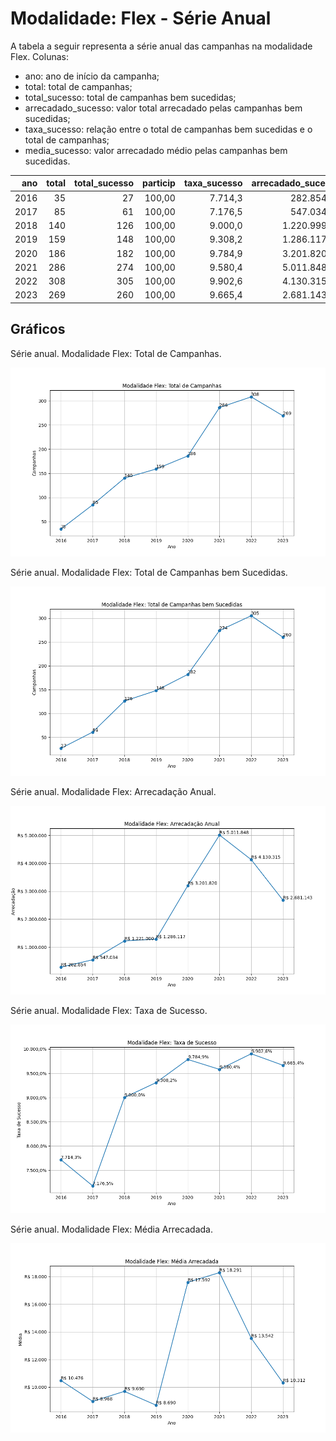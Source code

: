 # Modalidade: Flex - Série Anual

A tabela a seguir representa a série anual das campanhas na modalidade
Flex. Colunas:
- ano: ano de início da campanha;
- total: total de campanhas;
- total_sucesso: total de campanhas bem sucedidas;
- arrecadado_sucesso: valor total arrecadado pelas campanhas bem sucedidas;
- taxa_sucesso: relação entre o total de campanhas bem sucedidas e o total de campanhas;
- media_sucesso: valor arrecadado médio pelas campanhas bem sucedidas.



|    ano |   total |   total_sucesso |   particip |   taxa_sucesso |   arrecadado_sucesso |   media_sucesso |   std_sucesso |   min_sucesso |   max_sucesso |   apoio_medio |   contribuicoes |   media_contribuicoes |
|-------:|--------:|----------------:|-----------:|---------------:|---------------------:|----------------:|--------------:|--------------:|--------------:|--------------:|----------------:|----------------------:|
|  2016  |      35 |              27 |     100,00 |         7.714,3 |            282.854,06 |        10.476,08 |      22.534,31 |         35,53 |     112.920,95 |        123,90 |            2.283 |                 84,56 |
|  2017  |      85 |              61 |     100,00 |         7.176,5 |            547.034,14 |         8.967,77 |      15.401,02 |         34,74 |      95.563,30 |         84,97 |            6.438 |                105,54 |
|  2018  |     140 |             126 |     100,00 |         9.000,0 |           1.220.999,72 |         9.690,47 |      22.024,71 |        100,54 |     200.069,51 |         81,37 |           15.005 |                119,09 |
|  2019  |     159 |             148 |     100,00 |         9.308,2 |           1.286.117,23 |         8.689,98 |      15.794,78 |         29,81 |     152.784,21 |         86,53 |           14.863 |                100,43 |
|  2020  |     186 |             182 |     100,00 |         9.784,9 |           3.201.820,21 |        17.592,42 |      50.496,84 |         37,88 |     475.290,95 |         99,36 |           32.225 |                177,06 |
|  2021  |     286 |             274 |     100,00 |         9.580,4 |           5.011.848,10 |        18.291,42 |      47.799,72 |         11,93 |     708.972,78 |         93,12 |           53.820 |                196,42 |
|  2022  |     308 |             305 |     100,00 |         9.902,6 |           4.130.315,02 |        13.542,02 |      30.195,28 |         10,77 |     374.565,15 |         82,88 |           49.837 |                163,40 |
|  2023  |     269 |             260 |     100,00 |         9.665,4 |           2.681.143,46 |        10.312,09 |      18.179,72 |         40,22 |     187.832,69 |         91,90 |           29.175 |                112,21 |

## Gráficos

Série anual. Modalidade Flex: Total de Campanhas.

![Gráfico XY com o título "Modalidade Flex: Total de Campanhas". O eixo X é uma escala de anos. O eixo Y é uma escala valores inteiros.](./serie_por_modalidade_flex-campanhas.png "Modalidade Flex: Total de Campanhas")

Série anual. Modalidade Flex: Total de Campanhas bem Sucedidas.

![Gráfico XY com o título "Modalidade Flex: Total de Campanhas bem Sucedidas". O eixo X é uma escala de anos. O eixo Y é uma escala valores inteiros.](./serie_por_modalidade_flex-bem-sucedidas.png "Modalidade Flex: Total de Campanhas bem Sucedidas")

Série anual. Modalidade Flex: Arrecadação Anual.

![Gráfico XY com o título "Modalidade Flex: Arrecadação Anual". O eixo X é uma escala de anos. O eixo Y é uma escala valores monetários.](./serie_por_modalidade_flex-arrecadado.png "Modalidade Flex: Arrecadação Anual")

Série anual. Modalidade Flex: Taxa de Sucesso.

![Gráfico XY com o título "Modalidade Flex: Taxa de Sucesso". O eixo X é uma escala de anos. O eixo Y é uma escala de porcento.](./serie_por_modalidade_flex-taxa-sucesso.png "Modalidade Flex: Taxa de Sucesso")

Série anual. Modalidade Flex: Média Arrecadada.

![Gráfico XY com o título "Modalidade Flex: Média Arrecadada". O eixo X é uma escala de anos. O eixo Y é uma escala valores monetários.](./serie_por_modalidade_flex-media-sucesso.png "Modalidade Flex: Média Arrecadada")

